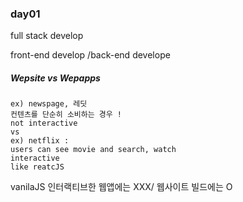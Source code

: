 ### day01

full stack develop

front-end develop
/back-end develope

##### Wepsite vs Wepapps

```
ex) newspage, 레딧 
컨텐츠를 단순히 소비하는 경우 !
not interactive
vs
ex) netflix : 
users can see movie and search, watch
interactive
like reatcJS
```

vanilaJS 인터랙티브한 웹앱에는 XXX/ 웹사이트 빌드에는 O